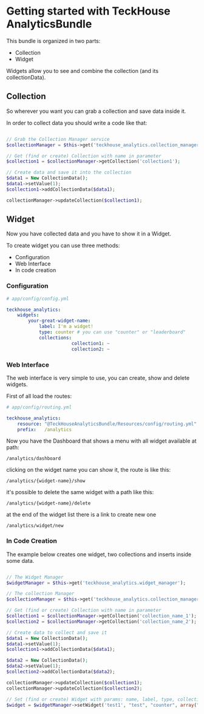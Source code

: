 # Getting started with TeckHouse AnalyticsBundle

This bundle is organized in two parts:

- Collection
- Widget

Widgets allow you to see and combine the collection (and its collectionData).

## Collection

So wherever you want you can grab a collection and save data inside it. 

In order to collect data you should write a code like that:

``` php

// Grab the Collection Manager service
$collectionManager = $this->get('teckhouse_analytics.collection_manager');

// Get (find or create) Collection with name in parameter
$collection1 = $collectionManager->getCollection('collection1');

// Create data and save it into the collection
$data1 = New CollectionData();
$data1->setValue(1);
$collection1->addCollectionData($data1);

collectionManager->updateCollection($collection1);

```

## Widget 

Now you have collected data and you have to show it in a Widget. 

To create widget you can use three methods:

- Configuration
- Web Interface 
- In code creation

### Configuration

``` yaml
# app/config/config.yml

teckhouse_analytics:
	widgets:
		your-great-widget-name:
			label: I'm a widget!
			type: counter # you can use "counter" or "leaderboard" 
			collections:
                		collection1: ~
                		collection2: ~
```


### Web Interface

The web interface is very simple to use, you can create, show and delete widgets.

First of all load the routes:

``` yaml
# app/config/routing.yml

teckhouse_analytics:
    resource: "@TeckHouseAnalyticsBundle/Resources/config/routing.yml"
    prefix:   /analytics

```

Now you have the Dashboard that shows a menu with all widget available at path:

```
/analytics/dashboard
```

clicking on the widget name you can show it, the route is like this:

```
/analytics/{widget-name}/show
```

it's possible to delete the same widget with a path like this:

```
/analytics/{widget-name}/delete
```

at the end of the widget list there is a link to create new one

```
/analytics/widget/new
```

### In Code Creation

The example below creates one widget, two collections and inserts inside some data. 

``` php

// The Widget Manager
$widgetManager = $this->get('teckhouse_analytics.widget_manager');

// The collection Manager
$collectionManager = $this->get('teckhouse_analytics.collection_manager');

// Get (find or create) Collection with name in parameter
$collection1 = $collectionManager->getCollection('collection_name_1');
$collection2 = $collectionManager->getCollection('collection_name_2');

// Create data to collect and save it
$data1 = New CollectionData();
$data1->setValue(1);
$collection1->addCollectionData($data1);

$data2 = New CollectionData();
$data2->setValue(1);
$collection2->addCollectionData($data2);

collectionManager->updateCollection($collection1);
collectionManager->updateCollection($collection2);

// Set (find or create) Widget with params: name, label, type, collection array.
$widget = $widgetManager->setWidget('test1', "test", "counter", array("collection_name_1", "collection_name_2"));
        
```


